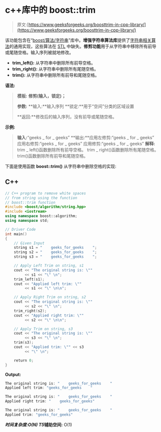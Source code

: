 # c++库中的 boost::trim

> 原文:[https://www.geeksforgeeks.org/boosttrim-in-cpp-library/](https://www.geeksforgeeks.org/boosttrim-in-cpp-library/)

该功能包含在“[boost/算法/字符串](https://www.geeksforgeeks.org/c-boost-string-algorithms-library/)”库中。**增强字符串算法库**提供了[字符串相关算法](https://www.geeksforgeeks.org/string-data-structure/)的通用实现，这些算法在 [STL](https://www.geeksforgeeks.org/the-c-standard-template-library-stl/) 中缺失。**修剪功能**用于从字符串中移除所有前导或尾随空格。输入序列被就地修改。

*   **trim_left():** 从字符串中删除所有前导空格。
*   **trim_right():** 从字符串中删除所有尾随空格。
*   **trim():** 从字符串中删除所有前导和尾随空格。

**语法:**

> **模板:**
> **修剪(输入，锁定)；**
> 
> **参数:**
> **输入:**输入序列
> **锁定:**用于“空间”分类的区域设置
> 
> **返回:**修改后的输入序列，没有前导或尾随空格。

**示例:**

> **输入:**“geeks _ for _ geeks”
> **输出:**应用左修剪:“geeks _ for _ geeks”
> 应用右修剪:“geeks _ for _ geeks”
> 应用修剪:“geeks _ for _ geeks”
> **解释:**
> trim _ left()函数删除所有前导空格。
> trim _ right()函数删除所有尾随空格。
> trim()函数删除所有前导和尾随空格。

下面是使用函数 **boost::trim()** 从字符串中删除空格的实现:

## C++

```cpp
// C++ program to remove white spaces
// from string using the function
// boost::trim function
#include <boost/algorithm/string.hpp>
#include <iostream>
using namespace boost::algorithm;
using namespace std;

// Driver Code
int main()
{
    // Given Input
    string s1 = "    geeks_for_geeks    ";
    string s2 = "    geeks_for_geeks    ";
    string s3 = "    geeks_for_geeks    ";

    // Apply Left Trim on string, s1
    cout << "The original string is: \""
         << s1 << "\" \n";
    trim_left(s1);
    cout << "Applied left trim: \""
         << s1 << "\" \n\n";

    // Apply Right Trim on string, s2
    cout << "The original string is: \""
         << s2 << "\" \n";
    trim_right(s2);
    cout << "Applied right trim: \""
         << s2 << "\" \n\n";

    // Apply Trim on string, s3
    cout << "The original string is: \""
         << s3 << "\" \n";
    trim(s3);
    cout << "Applied trim: \"" << s3
         << "\" \n";

    return 0;
}
```

**Output:**

```cpp
The original string is: "    geeks_for_geeks    " 
Applied left trim: "geeks_for_geeks    " 

The original string is: "    geeks_for_geeks    " 
Applied right trim: "    geeks_for_geeks" 

The original string is: "    geeks_for_geeks    " 
Applied trim: "geeks_for_geeks"

```

***时间复杂度:**O(N)*
T5**辅助空间:** O(1)